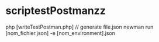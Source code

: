 # scriptestPostmanzz
php [writeTestPostman.php]
// generate file.json
newman run [nom_fichier.json] -e [nom_environment].json
